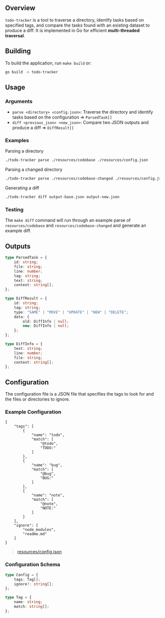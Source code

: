 ## Overview
`todo-tracker` is a tool to traverse a directory, identify tasks based on specified tags, and compare the tasks found with an existing dataset to produce a diff. It is implemented in Go for efficient **multi-threaded traversal**.

## Building
To build the application, run `make build` or:
```bash
go build -o todo-tracker
```

## Usage
### Arguments
- `parse <directory> <config.json>`: Traverse the directory and identify tasks based on the configuration => `ParsedTask[]`
- `diff <previous_json> <new_json>`: Compare two JSON outputs and produce a diff => `DiffResult[]`

### Examples
Parsing a directory
```bash
./todo-tracker parse ./resources/codebase ./resources/config.json
```

Parsing a changed directory
```bash
./todo-tracker parse ./resources/codebase-changed ./resources/config.json
```

Generating a diff
```bash
./todo-tracker diff output-base.json output-new.json
```

### Testing
The `make diff` command will run through an example parse of `resources/codebase` and `resources/codebase-changed` and generate an example diff.

## Outputs
```typescript
type ParsedTask = {
    id: string;
    file: string;
    line: number;
    tag: string;
    text: string;
    context: string[];
};

type DiffResult = {
    id: string;
    tag: string;
    type: "SAME" | "MOVE" | "UPDATE" | "NEW" | "DELETE";
    data: {
        old: DiffInfo | null;
        new: DiffInfo | null;
    };
};

type DiffInfo = {
    text: string;
    line: number;
    file: string;
    context: string[];
};
```

## Configuration
The configuration file is a JSON file that specifies the tags to look for and the files or directories to ignore.

### Example Configuration
```jsonc
{
    "tags": [
        {
            "name": "todo",
            "match": [
                "@todo",
                "TODO:"
            ]
        },
        {
            "name": "bug",
            "match": [
                "@bug",
                "BUG:"
            ]
        },
        {
            "name": "note",
            "match": [
                "@note",
                "NOTE:"
            ]
        }
    ],
    "ignore": [
        "node_modules",
		"readme.md"
    ]
}
```
> [resources/config.json](resources/config.json)


### Configuration Schema
```typescript
type Config = {
    tags: Tag[];
    ignore?: string[];
};

type Tag = {
    name: string;
    match: string[];
};
```